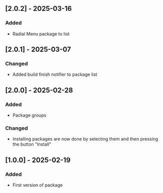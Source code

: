 ## [2.0.2] - 2025-03-16

### Added

- Radial Menu package to list

## [2.0.1] - 2025-03-07

### Changed

- Added build finish notifier to package list

## [2.0.0] - 2025-02-28

### Added

- Package groups

### Changed

- Installing packages are now done by selecting them and then pressing the button "Install"

## [1.0.0] - 2025-02-19

### Added

- First version of package
